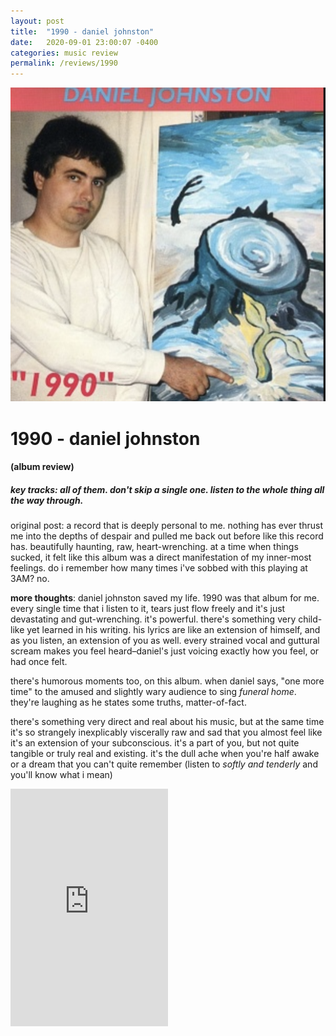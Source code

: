 ```yaml
---
layout: post
title:  "1990 - daniel johnston"
date:   2020-09-01 23:00:07 -0400
categories: music review
permalink: /reviews/1990
---
```


![1990 - daniel johnston](/assets/1990.png)

# 1990 - daniel johnston
#### (album review)

##### key tracks: all of them. don't skip a single one. listen to the whole thing all the way through.
original post: 
a record that is deeply personal to me. nothing has ever thrust me into the depths of despair and pulled me back out before like this record has. beautifully haunting, raw, heart-wrenching.
at a time when things sucked, it felt like this album was a direct manifestation of my inner-most feelings.
do i remember how many times i've sobbed with this playing at 3AM? no.

**more thoughts**: 
daniel johnston saved my life. 1990 was that album for me. every single time that i listen to it, tears just flow freely and it's just devastating and gut-wrenching. it's powerful. there's something very child-like yet learned in his writing. his lyrics are like an extension of himself, and as you listen, an extension of you as well. every strained vocal and guttural scream makes you feel heard–daniel's just voicing exactly how you feel, or had once felt.

there's humorous moments too, on this album. when daniel says, "one more time" to the amused and slightly wary audience to sing *funeral home*. they're laughing as he states some truths, matter-of-fact. 

there's something very direct and real about his music, but at the same time it's so strangely inexplicably viscerally raw and sad that you almost feel like it's an extension of your subconscious. it's a part of you, but not quite tangible or truly real and existing. it's the dull ache when you're half awake or a dream that you can't quite remember (listen to *softly and tenderly* and you'll know what i mean)

<iframe src="https://open.spotify.com/embed/album/7h4VPRS9s2IXwcLkeSekEb" width="50%" height="380" frameborder="0" allowtransparency="true" allow="encrypted-media"></iframe>